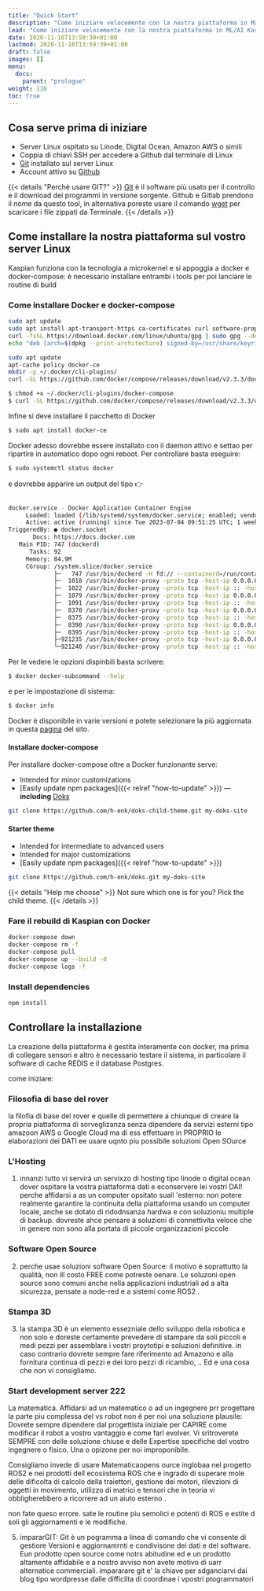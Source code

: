 ```yaml
---
title: "Quick Start"
description: "Come iniziare velocemente con la nostra piattaforma in Machine Learning Kaspian."
lead: "Come iniziare velocemente con la nostra piattaforma in ML/AI Kaspian"
date: 2020-11-16T13:59:39+01:00
lastmod: 2020-11-16T13:59:39+01:00
draft: false
images: []
menu:
  docs:
    parent: "prologue"
weight: 110
toc: true
---
```


## Cosa serve prima di iniziare

- Server Linux ospitato su Linode, Digital Ocean, Amazon AWS o simili
- Coppia di chiavi SSH per accedere a Github dal terminale di Linux
- [Git](https://git-scm.com/) installato sul server Linux 
- Account attivo su [Github](https://www.github.com/)

{{< details "Perchè usare GIT?" >}}
<a href="https://www.robotdazero.it/blog/perch%C3%A8-usare-il-programma-git/" target="_blank" rel="noopener">Git</a> è il software più usato per il controllo e il download dei programmi in versione sorgente. Github e Gitlab prendono il nome da questo tool, in alternativa poreste usare  il comando <a href="https://en.wikipedia.org/wiki/Wget" target="_blank" rel="noopener">wget</a> per scaricare i file zippati da Terminale.
{{< /details >}}


## Come installare la nostra piattaforma sul vostro server Linux

Kaspian funziona con la tecnologia a microkernel e si appoggia a docker e docker-compose: è necessario installare entrambi i tools per poi lanciare le routine di build

### Come installare Docker e docker-compose

```bash
sudo apt update
sudo apt install apt-transport-https ca-certificates curl software-properties-common`
curl -fsSL https://download.docker.com/linux/ubuntu/gpg | sudo gpg --dearmor -o /usr/share/keyrings/docker-archive-keyring.gpg
echo "deb [arch=$(dpkg --print-architecture) signed-by=/usr/share/keyrings/docker-archive-keyring.gpg] https://download.docker.com/linux/ubuntu $(lsb_release -cs) stable" | sudo tee /etc/apt/sources.list.d/docker.list > /dev/null
```

```bash
sudo apt update
apt-cache policy docker-ce
mkdir -p ~/.docker/cli-plugins/
curl -SL https://github.com/docker/compose/releases/download/v2.3.3/docker-compose-linux-x86_64 -o ~/.docker/cli-plugins/docker-composee
```

```bash
$ chmod +x ~/.docker/cli-plugins/docker-compose
$ curl -SL https://github.com/docker/compose/releases/download/v2.3.3/docker-compose-linux-x86_64 -o ~/.docker/cli-plugins/docker-composee
```
Infine si deve installare il pacchetto di Docker

```bash
$ sudo apt install docker-ce
```

Docker adesso dovrebbe essere installato con il daemon attivo e settao per ripartire in automatico dopo ogni reboot. Per controllare basta eseguire: 

```bash
$ sudo systemctl status docker
```

e dovrebbe apparire un output del tipo 👉

```bash

docker.service - Docker Application Container Engine
     Loaded: loaded (/lib/systemd/system/docker.service; enabled; vendor preset: enabled)
     Active: active (running) since Tue 2023-07-04 09:51:25 UTC; 1 weeks 0 days ago
TriggeredBy: ● docker.socket
       Docs: https://docs.docker.com
   Main PID: 747 (dockerd)
      Tasks: 92
     Memory: 84.9M
     CGroup: /system.slice/docker.service
             ├─   747 /usr/bin/dockerd -H fd:// --containerd=/run/containerd/containerd.sock
             ├─  1018 /usr/bin/docker-proxy -proto tcp -host-ip 0.0.0.0 -host-port 9000 -container-ip 172.19.0.2 -container-port 9000
             ├─  1022 /usr/bin/docker-proxy -proto tcp -host-ip :: -host-port 9000 -container-ip 172.19.0.2 -container-port 9000
             ├─  1079 /usr/bin/docker-proxy -proto tcp -host-ip 0.0.0.0 -host-port 8004 -container-ip 172.19.0.2 -container-port 8004
             ├─  1091 /usr/bin/docker-proxy -proto tcp -host-ip :: -host-port 8004 -container-ip 172.19.0.2 -container-port 8004
             ├─  8370 /usr/bin/docker-proxy -proto tcp -host-ip 0.0.0.0 -host-port 443 -container-ip 172.18.0.8 -container-port 443
             ├─  8375 /usr/bin/docker-proxy -proto tcp -host-ip :: -host-port 443 -container-ip 172.18.0.8 -container-port 443
             ├─  8390 /usr/bin/docker-proxy -proto tcp -host-ip 0.0.0.0 -host-port 80 -container-ip 172.18.0.8 -container-port 80
             ├─  8395 /usr/bin/docker-proxy -proto tcp -host-ip :: -host-port 80 -container-ip 172.18.0.8 -container-port 80
             ├─921235 /usr/bin/docker-proxy -proto tcp -host-ip 0.0.0.0 -host-port 8005 -container-ip 172.18.0.11 -container-port 8005
             └─921240 /usr/bin/docker-proxy -proto tcp -host-ip :: -host-port 8005 -container-ip 172.18.0.11 -container-port 8005" />}}
```


Per le vedere le opzioni dispinbili basta scrivere:
```bash
$ docker docker-subcommand --help
```

e per le impostazione di sistema:
```bash
$ docker info
```

Docker è disponibile in varie versioni e potete selezionare la più aggiornata in questa [pagina](https://docs.docker.com/engine/release-notes/23.0/) del sito. 

#### Installare docker-compose

Per installare docker-compose oltre a Docker funzionante serve:

- Intended for minor customizations
- [Easily update npm packages]({{< relref "how-to-update" >}}) — __including__ [Doks](https://www.npmjs.com/package/@hyas/doks)

```bash
git clone https://github.com/h-enk/doks-child-theme.git my-doks-site
```

#### Starter theme

- Intended for intermediate to advanced users
- Intended for major customizations
- [Easily update npm packages]({{< relref "how-to-update" >}})

```bash
git clone https://github.com/h-enk/doks.git my-doks-site
```

{{< details "Help me choose" >}}
Not sure which one is for you? Pick the child theme.
{{< /details >}}

### Fare il rebuild di Kaspian con Docker

```bash
docker-compose down
docker-compose rm -f
docker-compose pull
docker-compose up --build -d
docker-compose logs -f
```

### Install dependencies

```bash
npm install
```

## Controllare la installazione

La creazione della piattaforma è gestita interamente con docker, ma prima di collegare sensori e altro è necessario testare il sistema, in particolare il software di cache REDIS e il database Postgres.


come iniziare:


### Filosofia di base del rover
la filofia di base del rover e quelle di permettere a chiunque di creare la propria piattaforma di sorveglizanza senza dipendere da servizi esterni tipo amazoon AWS o Google Cloud ma di ess effettuare in PROPRIO le elaborazioni dei DATI ee usare uqnto piu possibile soluzioni Open SOurce

### L'Hosting
1. innanzi tutto vi servirà un servixzo di hosting tipo linode o digital ocean dover ospitare la vostra piattaforma dati e econservere lei vostri DAI!
perche affidarsi a as un computer opsitato suall 'esterno:
non potere realmente garantire la continuita della piattaforma usando un computer locale, anche se dotato di ridodnsanza hardwa e con soluzioniu multiple di backup. dovreste ahce pensare a soluzioni di connettivita veloce che in genere non sono alla portata di piccole organizzazioni piccole

### Software Open Source
2. perche usae soluzioni software Open Source: 
il motivo è soprattutto la qualità, non ill costo FREE come potreste oenare. Le soluzoni open source sono comuni anche nella applicazioni industriali ad a alta sicurezza, pensate a node-red e a sistemi come ROS2 .

### Stampa 3D
3. la stampa 3D è un elemento essezniale dello sviluppo della robotica e non solo e doreste certamente prevedere di stampare da soli piccoli e medi pezzi per assemblare i vostri proytotipi e soluzioni definitive. in caso contrario dovrete sempre fare riferimento ad Amazono e alla fornitura continua di pezzi e dei loro pezzi di ricambio, .. Ed e una cosa che non vi consigliamo.

### Start development server 222
La matematica.
Affidarsi ad un matematico o ad un ingegnere prr progettare la parte piu complessa del vs robot non è per noi una soluzione plausile:
Dovrete sempre dipendere dal progettista iniziale per CAPIRE come modificar il robot a vostro vantaggio e come farl evolver.
 Vi sritroverete SEMPRE con delle soluzione chiuse e delle Expertise specifiche del vostro ingegnere o fisico. Una o opizone per noi improponibile.


Consigliamo invede di usare Matematicaopens ource inglobaa nel progetto ROS2 e nei prodotti dell ecosiistema ROS che e ingrado di superare mole delle dificolta di calcolo della traiettori, gestione dei motori, rilevzioni di oggetti in movimento, utilizzo di matrici e tensori che in teoria vi obbligherebbero a ricorrere ad un aiuto esterno .

non fate queso errore. sate le routine piu semolici e potenti di ROS e estite d soli gli aggiornamenti e le modifiche.

5. impararGIT:
Git è un pogramma a linea di comando che vi consente di gestiore Versioni e aggiornamrnti e condivisone dei dati e del software.
Eun prodotto open source come notrs abitudine ed e un prodotto altamente affidabile e a nostro avviso non avete motivo di uarr alternatice commerciali.
 impararare git e' la chiave per sdganciarvi dai blog tipo wordpresse dalle difficilta di coordinae i vpostri ptogrammatori






